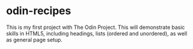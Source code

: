 # odin-recipes
This is my first project with The Odin Project. This will demonstrate basic skills in HTML5, including headings, lists (ordered and unordered), as well as general page setup.
